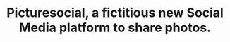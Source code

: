 ---
title: "Picturesocial, a fictitious new Social Media platform to share photos."
description: "An 8-part series on how to build a picture sharing social network using Kubernetes and Terraform on AWS"
navigationBars: both
posts:
  - 01-how-to-containerize-app-less-than-15-min
  - 02-whats-kubernetes-and-why-should-you-care
  - 03-how-to-deploy-kubernetes-cluster-using-terraform
  - 04-how-to-deploy-an-app-to-kubernetes
  - 05-how-to-analyze-images-with-machine-learning
  - 06-how-to-use-dynamodb-on-a-containerized-api
  - 07-how-to-expose-a-containerized-api-to-the-internet
  - 08-how-to-add-just-in-time-capacity-kubernetes
--- 